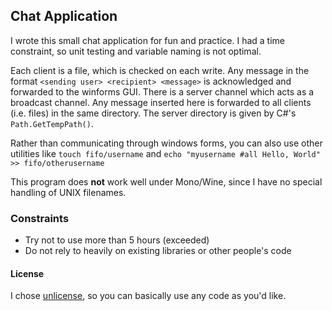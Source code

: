 ## Chat Application

I wrote this small chat application for fun and practice. I had a time constraint, so unit testing and variable naming is not optimal.

Each client is a file, which is checked on each write. Any message in the format
`<sending user> <recipient> <message>`
is acknowledged and forwarded to the winforms GUI.
There is a server channel which acts as a broadcast channel. Any message inserted here is forwarded to all clients (i.e. files) in the same directory. The server directory is given by C#'s `Path.GetTempPath()`.  

Rather than communicating through windows forms, you can also use other utilities like `touch fifo/username` and `echo "myusername #all Hello, World" >> fifo/otherusername`

This program does **not** work well under Mono/Wine, since I have no special handling of UNIX filenames.

### Constraints  
  * Try not to use more than 5 hours (exceeded)
  * Do not rely to heavily on existing libraries or other people's code

#### License
I chose [unlicense](http://unlicense.org/), so you can basically use any code as you'd like.
